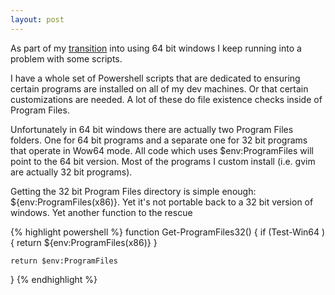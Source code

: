 ```yaml
---
layout: post
---
```

As part of my [transition](http://blogs.msdn.com/jaredpar/archive/2008/10/16/powershell-and-64-bit-windows-helper-functions.aspx) into using 64 bit windows I keep running into a problem with some scripts.  

I have a whole set of Powershell scripts that are dedicated to ensuring certain programs are installed on all of my dev machines. Or that certain customizations are needed. A lot of these do file existence checks inside of Program Files.

Unfortunately in 64 bit windows there are actually two Program Files folders.  One for 64 bit programs and a separate one for 32 bit programs that operate in Wow64 mode. All code which uses $env:ProgramFiles will point to the 64 bit version. Most of the programs I custom install (i.e. gvim are actually 32 bit programs).

Getting the 32 bit Program Files directory is simple enough: ${env:ProgramFiles(x86)}. Yet it's not portable back to a 32 bit version of windows. Yet another function to the rescue

{% highlight powershell %}
function Get-ProgramFiles32() {
    if (Test-Win64 ) {
        return ${env:ProgramFiles(x86)}
    }
    
    return $env:ProgramFiles
}
{% endhighlight %}


